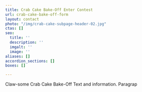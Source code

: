 ```yaml
---
title: Crab Cake Bake-Off Enter Contest
url: crab-cake-bake-off-form
layout: contact
photo: "/img/crab-cake-subpage-header-02.jpg"
ctas: []
seo:
  title: ''
  description: ''
  imgalt: ''
  image: ''
aliases: []
accordion_sections: []
boxes: []

---
```

Claw-some Crab Cake Bake-Off Text and information. Paragrap

<script type="text/javascript" src="https://form.jotform.com/jsform/230595150201040"></script>